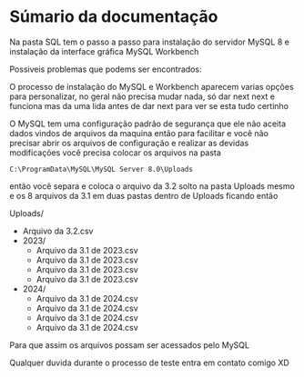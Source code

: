 # Súmario da documentação

Na pasta SQL tem o passo a passo para instalação do servidor MySQL 8 e instalação da interface gráfica MySQL Workbench

Possiveis problemas que podems ser encontrados:

  O processo de instalação do MySQL e Workbench aparecem varias opções para personalizar, no geral não precisa mudar nada, só dar next next e funciona mas da uma lida antes de dar next para ver se esta tudo certinho

  
  O MySQL tem uma configuração padrão de segurança que ele não aceita dados vindos de arquivos da maquina então para facilitar e você não precisar abrir os arquivos de configuração e realizar as devidas modificações você precisa colocar os arquivos na pasta

  `C:\ProgramData\MySQL\MySQL Server 8.0\Uploads`

  então você separa e coloca o arquivo da 3.2 solto na pasta Uploads mesmo e os 8 arquivos da 3.1 em duas pastas dentro de Uploads ficando então


Uploads/
- Arquivo da 3.2.csv
- 2023/
  - Arquivo da 3.1 de 2023.csv
  - Arquivo da 3.1 de 2023.csv
  - Arquivo da 3.1 de 2023.csv
  - Arquivo da 3.1 de 2023.csv
- 2024/
  - Arquivo da 3.1 de 2024.csv
  - Arquivo da 3.1 de 2024.csv
  - Arquivo da 3.1 de 2024.csv
  - Arquivo da 3.1 de 2024.csv

Para que assim os arquivos possam ser acessados pelo MySQL



Qualquer duvida durante o processo de teste entra em contato comigo
XD
